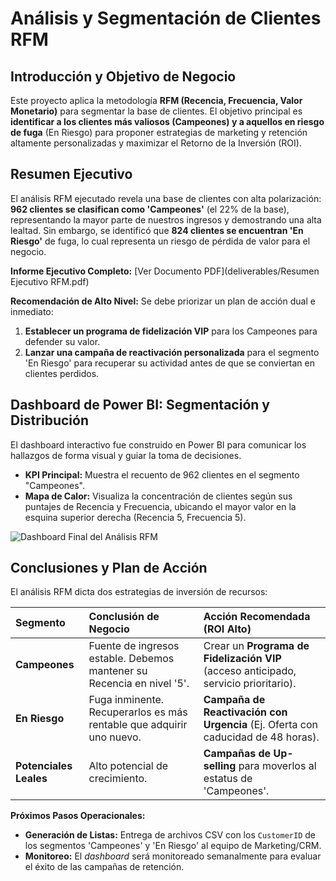 # Análisis y Segmentación de Clientes RFM

## Introducción y Objetivo de Negocio
Este proyecto aplica la metodología **RFM (Recencia, Frecuencia, Valor Monetario)** para segmentar la base de clientes. El objetivo principal es **identificar a los clientes más valiosos (Campeones) y a aquellos en riesgo de fuga** (En Riesgo) para proponer estrategias de marketing y retención altamente personalizadas y maximizar el Retorno de la Inversión (ROI).

## Resumen Ejecutivo
El análisis RFM ejecutado revela una base de clientes con alta polarización: **962 clientes se clasifican como 'Campeones'** (el 22% de la base), representando la mayor parte de nuestros ingresos y demostrando una alta lealtad. Sin embargo, se identificó que **824 clientes se encuentran 'En Riesgo'** de fuga, lo cual representa un riesgo de pérdida de valor para el negocio.

**Informe Ejecutivo Completo:** [Ver Documento PDF](deliverables/Resumen Ejecutivo RFM.pdf)

**Recomendación de Alto Nivel:** Se debe priorizar un plan de acción dual e inmediato:
1.  **Establecer un programa de fidelización VIP** para los Campeones para defender su valor.
2.  **Lanzar una campaña de reactivación personalizada** para el segmento 'En Riesgo' para recuperar su actividad antes de que se conviertan en clientes perdidos.

## Dashboard de Power BI: Segmentación y Distribución
El dashboard interactivo fue construido en Power BI para comunicar los hallazgos de forma visual y guiar la toma de decisiones.

* **KPI Principal:** Muestra el recuento de 962 clientes en el segmento "Campeones".
* **Mapa de Calor:** Visualiza la concentración de clientes según sus puntajes de Recencia y Frecuencia, ubicando el mayor valor en la esquina superior derecha (Recencia 5, Frecuencia 5).

![Dashboard Final del Análisis RFM](deliverables/dashboard_powerbi_rfm_final.png)

##  Conclusiones y Plan de Acción
El análisis RFM dicta dos estrategias de inversión de recursos:

| Segmento | Conclusión de Negocio | Acción Recomendada (ROI Alto) |
| :--- | :--- | :--- |
| **Campeones** | Fuente de ingresos estable. Debemos mantener su Recencia en nivel '5'. | Crear un **Programa de Fidelización VIP** (acceso anticipado, servicio prioritario). |
| **En Riesgo** | Fuga inminente. Recuperarlos es más rentable que adquirir uno nuevo. | **Campaña de Reactivación con Urgencia** (Ej. Oferta con caducidad de 48 horas). |
| **Potenciales Leales** | Alto potencial de crecimiento. | **Campañas de Up-selling** para moverlos al estatus de 'Campeones'. |

**Próximos Pasos Operacionales:**
* **Generación de Listas:** Entrega de archivos CSV con los `CustomerID` de los segmentos 'Campeones' y 'En Riesgo' al equipo de Marketing/CRM.
* **Monitoreo:** El *dashboard* será monitoreado semanalmente para evaluar el éxito de las campañas de retención.